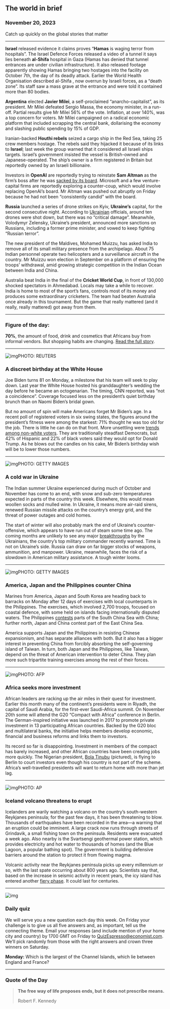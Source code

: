 ## The world in brief

### November 20, 2023

Catch up quickly on the global stories that matter



------



**Israel** released evidence it claims proves “**Hamas** is waging terror from hospitals”. The Israel Defence Forces released a video of a tunnel it says lies beneath **al-Shifa** hospital in Gaza (Hamas has denied that tunnel entrances are under civilian infrastructure). It also released footage apparently showing Hamas bringing two hostages into the facility on October 7th, the day of its deadly attack. Earlier the World Health Organisation described al-Shifa , now overrun by Israeli forces, as a “death zone”. Its staff saw a mass grave at the entrance and were told it contained more than 80 bodies.

**Argentina** elected **Javier Milei**, a self-proclaimed “anarcho-capitalist”, as its president. Mr Milei defeated Sergio Massa, the economy minister, in a run-off. Partial results give Mr Milei 56% of the vote. Inflation, at over 140%, was a top concern for voters. Mr Milei campaigned on a radical economic platform that included scrapping the central bank, dollarising the economy and slashing public spending by 15% of GDP.

Iranian-backed **Houthi rebels** seized a cargo ship in the Red Sea, taking 25 crew members hostage. The rebels said they hijacked it because of its links to **Israel**; last week the group warned that it considered all Israeli ships targets. Israel’s government insisted the vessel is British-owned and Japanese-operated. The ship’s owner is a firm registered in Britain but reportedly owned by an Israeli billionaire.

Investors in **OpenAI** are reportedly trying to reinstate **Sam Altman** as the firm’s boss after he was [sacked by its board](https://www.economist.com/business/2023/11/18/what-sam-altmans-surprise-sacking-means-for-the-ai-race). Microsoft and a few venture-capital firms are reportedly exploring a counter-coup, which would involve replacing OpenAI’s board. Mr Altman was pushed out abruptly on Friday because he had not been “consistently candid” with the board.

**Russia** launched a series of drone strikes on Kyiv, **Ukraine’s** capital, for the second consecutive night. According to [Ukrainian](https://www.economist.com/europe/2023/11/08/ukraine-inches-closer-to-joining-the-eu) officials, around ten drones were shot down, but there was no “critical damage”. Meanwhile, Volodymyr Zelensky, Ukraine’s president, announced more sanctions on Russians, including a former prime minister, and vowed to keep fighting “Russian terror”.

The new president of the Maldives, Mohamed Muizzu, has asked India to remove all of its small military presence from the archipelago. About 75 Indian personnel operate two helicopters and a surveillance aircraft in the country. Mr Muizzu won election in September on a platform of ensuring the troops’ withdrawal, amid growing strategic competition in the Indian Ocean between India and China.

Australia beat India in the final of the **Cricket World Cup**, in front of 130,000 shocked spectators in Ahmedabad. Locals may take a while to recover. India is home to most of the sport’s fans, controls most of its money and produces some extraordinary cricketers. The team had beaten Australia once already in this tournament. But the game that really mattered (and it really, really mattered) got away from them.



------



### Figure of the day: 

**70%**, the amount of food, drink and cosmetics that Africans buy from informal vendors. But shopping habits are changing. [Read the full story](https://www.economist.com/middle-east-and-africa/2023/11/16/africas-supermarket-revolution).



------



![img](https://niceboy.online/insight/public/Espresso/PHOTOS/20231118_dap361.jpg)PHOTO: REUTERS

### A discreet birthday at the White House

Joe Biden turns 81 on Monday, a milestone that his team will seek to play down. Last year the White House hosted his granddaughter’s wedding the day before he became an octogenarian. The timing, CNN reported, was “not a coincidence”. Coverage focused less on the president’s quiet birthday brunch than on Naomi Biden’s bridal gown.

But no amount of spin will make Americans forget Mr Biden’s age. In a recent poll of registered voters in six swing states, the figures around the president’s fitness were among the starkest: 71% thought he was too old for the job. There is little he can do on that front. More unsettling were [trends among non-white voters](https://www.economist.com/culture/2023/11/17/why-non-white-voters-are-abandoning-the-democratic-party). They are traditionally steadfast Democrats, but 42% of Hispanic and 22% of black voters said they would opt for Donald Trump. As he blows out the candles on his cake, Mr Biden’s birthday wish will be to lower those numbers.



------



![img](https://niceboy.online/insight/public/Espresso/PHOTOS/20231118_dap357.jpg)PHOTO: GETTY IMAGES

### A cold war in Ukraine

The Indian summer Ukraine experienced during much of October and November has come to an end, with snow and sub-zero temperatures expected in parts of the country this week. Elsewhere, this would mean woollen socks and mulled wine. In Ukraine, it means more air-raid sirens, renewed Russian missile attacks on the country’s energy grid, and the threat of power outages and cold homes.

The start of winter will also probably mark the end of Ukraine’s counter-offensive, which appears to have run out of steam some time ago. The coming months are unlikely to see any major [breakthroughs](https://www.economist.com/europe/2023/11/01/ukraines-commander-in-chief-on-the-breakthrough-he-needs-to-beat-russia) by the Ukrainians, the country’s top military commander recently warned. Time is not on Ukraine’s side. Russia can draw on far bigger stocks of weapons, ammunition, and manpower. Ukraine, meanwhile, faces the risk of a slowdown in American military assistance. A tough winter looms.



------



![img](https://niceboy.online/insight/public/Espresso/PHOTOS/20231118_dap365.jpg)PHOTO: GETTY IMAGES

### America, Japan and the Philippines counter China

Marines from America, Japan and South Korea are heading back to barracks on Monday after 12 days of exercises with local counterparts in the Philippines. The exercises, which involved 2,700 troops, focused on coastal defence, with some held on islands facing internationally disputed waters. The Philippines [contests](https://www.economist.com/china/2023/11/09/a-chinese-dispute-with-the-philippines-is-a-test-of-america) parts of the South China Sea with China; further north, Japan and China contest part of the East China Sea.

America supports Japan and the Philippines in resisting Chinese expansionism, and has separate alliances with both. But it also has a bigger interest in preventing China from forcibly absorbing the self-governing island of Taiwan. In turn, both Japan and the Philippines, like Taiwan, depend on the threat of American intervention to deter China. They plan more such tripartite training exercises among the rest of their forces.



------



![img](https://niceboy.online/insight/public/Espresso/PHOTOS/tinubu.jpg)PHOTO: AFP

### Africa seeks more investment

African leaders are racking up the air miles in their quest for investment. Earlier this month many of the continent’s presidents were in Riyadh, the capital of Saudi Arabia, for the first-ever Saudi-Africa summit. On November 20th some will attend the G20 “Compact with Africa” conference in Berlin. The German-inspired initiative was launched in 2017 to promote private investment in 13 participating African countries. Backed by the G20 bloc and multilateral banks, the initiative helps members develop economic, financial and business reforms and links them to investors.

Its record so far is disappointing. Investment in members of the compact has barely increased, and other African countries have been creating jobs more quickly. The Nigerian president, [Bola Tinubu](https://www.economist.com/podcasts/2023/09/07/nigerias-president-bola-tinubu-needs-to-turn-ideas-for-reform-into-real-plans) (pictured), is flying to Berlin to court investors even though his country is not part of the scheme. Africa’s well-travelled presidents will want to return home with more than jet lag.



------



![img](https://niceboy.online/insight/public/Espresso/PHOTOS/20231118_dap360.jpg)PHOTO: AP

### Iceland volcano threatens to erupt

Icelanders are warily watching a volcano on the country’s south-western Reykjanes peninsula; for the past few days, it has been threatening to blow. Thousands of earthquakes have been recorded in the area—a warning that an eruption could be imminent. A large crack now runs through streets of Grindavik, a small fishing town on the peninsula. Residents were evacuated a week ago. Also nearby is the Svartsengi geothermal power station, which provides electricity and hot water to thousands of homes (and the Blue Lagoon, a popular bathing spot). The government is building defensive barriers around the station to protect it from flowing magma.

Volcanic activity near the Reykjanes peninsula picks up every millennium or so, with the last spate occurring about 800 years ago. Scientists say that, based on the increase in seismic activity in recent years, the icy island has entered another [fiery phase](https://www.economist.com/science-and-technology/2017/07/22/events-in-iceland-explain-years-of-famine-in-europes-dark-ages). It could last for centuries.



------



![img](https://niceboy.online/insight/public/Espresso/PHOTOS/QuizEspresso_2.jpeg)

### Daily quiz

We will serve you a new question each day this week. On Friday your challenge is to give us all five answers and, as important, tell us the connecting theme. Email your responses (and include mention of your home city and country) by 1700 GMT on Friday to [QuizEspresso@economist.com](https://mail.google.com/mail/?view=cm&fs=1&tf=1&to=QuizEspresso@economist.com). We’ll pick randomly from those with the right answers and crown three winners on Saturday.

**Monday:** Which is the largest of the Channel Islands, which lie between England and France?



------



### Quote of the Day

> **The free way of life proposes ends, but it does not prescribe means.**
>
> Robert F. Kennedy



